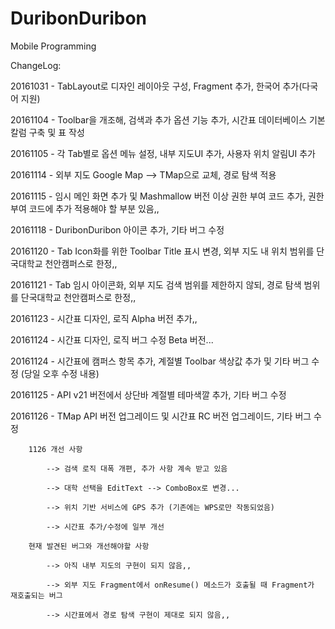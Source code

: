 # DuribonDuribon

Mobile Programming 

ChangeLog:

20161031 - TabLayout로 디자인 레이아웃 구성, Fragment 추가, 한국어 추가(다국어 지원)

20161104 - Toolbar을 개조해, 검색과 추가 옵션 기능 추가, 시간표 데이터베이스 기본 칼럼 구축 및 표 작성

20161105 - 각 Tab별로 옵션 메뉴 설정, 내부 지도UI 추가, 사용자 위치 알림UI 추가

20161114 - 외부 지도 Google Map --> TMap으로 교체, 경로 탐색 적용

20161115 - 임시 메인 화면 추가 및 Mashmallow 버전 이상 권한 부여 코드 추가, 권한 부여 코드에 추가 적용해야 할 부분 있음,,

20161118 - DuribonDuribon 아이콘 추가, 기타 버그 수정

20161120 - Tab Icon화를 위한 Toolbar Title 표시 변경, 외부 지도 내 위치 범위를 단국대학교 천안캠퍼스로 한정,,

20161121 - Tab 임시 아이콘화, 외부 지도 검색 범위를 제한하지 않되, 경로 탐색 범위를 단국대학교 천안캠퍼스로 한정,,

20161123 - 시간표 디자인, 로직 Alpha 버전 추가,, 

20161124 - 시간표 디자인, 로직 버그 수정 Beta 버전...

20161124 - 시간표에 캠퍼스 항목 추가, 계절별 Toolbar 색상값 추가 및 기타 버그 수정 (당일 오후 수정 내용)

20161125 - API v21 버전에서 상단바 계절별 테마색깔 추가, 기타 버그 수정 

20161126 - TMap API 버전 업그레이드 및 시간표 RC 버전 업그레이드, 기타 버그 수정

        1126 개선 사항

            --> 검색 로직 대폭 개편, 추가 사항 계속 받고 있음 

            --> 대학 선택을 EditText --> ComboBox로 변경...

            --> 위치 기반 서비스에 GPS 추가 (기존에는 WPS로만 작동되었음)

            --> 시간표 추가/수정에 일부 개선

        현재 발견된 버그와 개선해야할 사항

            --> 아직 내부 지도의 구현이 되지 않음,,

            --> 외부 지도 Fragment에서 onResume() 메소드가 호출될 때 Fragment가 재호출되는 버그

            --> 시간표에서 경로 탐색 구현이 제대로 되지 않음,,
